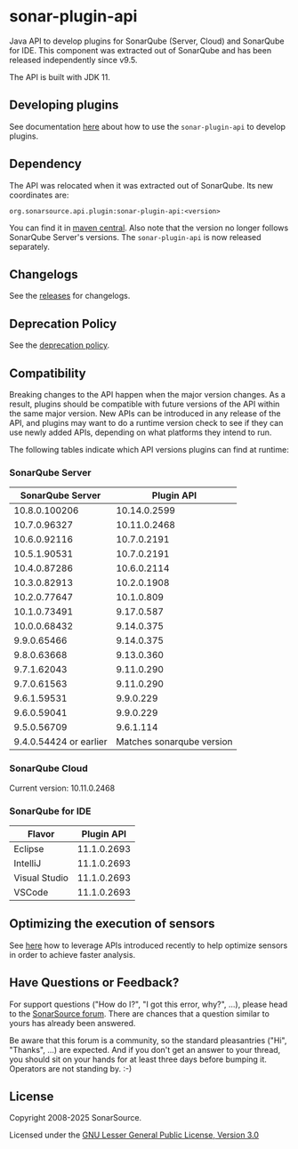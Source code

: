 # sonar-plugin-api

Java API to develop plugins for SonarQube (Server, Cloud) and SonarQube for IDE.
This component was extracted out of SonarQube and has been released independently since v9.5.

The API is built with JDK 11.

## Developing plugins

See documentation [here](https://docs.sonarqube.org/latest/extend/developing-plugin/) about how to use the `sonar-plugin-api` to develop plugins.

## Dependency

The API was relocated when it was extracted out of SonarQube. Its new coordinates are:

```
org.sonarsource.api.plugin:sonar-plugin-api:<version>
```

You can find it in [maven central](https://mvnrepository.com/artifact/org.sonarsource.api.plugin/sonar-plugin-api).
Also note that the version no longer follows SonarQube Server's versions. The `sonar-plugin-api` is now released separately.

## Changelogs

See the [releases](https://github.com/SonarSource/sonar-plugin-api/releases) for changelogs.


## Deprecation Policy

See the [deprecation policy](docs/deprecation-policy.md).

## Compatibility

Breaking changes to the API happen when the major version changes. As a result, plugins should be compatible with future versions of the API within the same major version.
New APIs can be introduced in any release of the API, and plugins may want to do a runtime version check to see if they can use newly added APIs, depending on what platforms they intend to run.

The following tables indicate which API versions plugins can find at runtime: 

### SonarQube Server

| SonarQube Server       | Plugin API                |
|------------------------|---------------------------|
| 10.8.0.100206          | 10.14.0.2599              |
| 10.7.0.96327           | 10.11.0.2468              |
| 10.6.0.92116           | 10.7.0.2191               |
| 10.5.1.90531           | 10.7.0.2191               |
| 10.4.0.87286           | 10.6.0.2114               |
| 10.3.0.82913           | 10.2.0.1908               |
| 10.2.0.77647           | 10.1.0.809                |
| 10.1.0.73491           | 9.17.0.587                |
| 10.0.0.68432           | 9.14.0.375                |
| 9.9.0.65466            | 9.14.0.375                |
| 9.8.0.63668            | 9.13.0.360                |
| 9.7.1.62043            | 9.11.0.290                |
| 9.7.0.61563            | 9.11.0.290                |
| 9.6.1.59531            | 9.9.0.229                 |
| 9.6.0.59041            | 9.9.0.229                 |
| 9.5.0.56709            | 9.6.1.114                 |
| 9.4.0.54424 or earlier | Matches sonarqube version |

### SonarQube Cloud
Current version: 10.11.0.2468

### SonarQube for IDE
| Flavor        | Plugin API   |
|---------------|--------------|
| Eclipse       | 11.1.0.2693  |
| IntelliJ      | 11.1.0.2693  |
| Visual Studio | 11.1.0.2693  |
| VSCode        | 11.1.0.2693  |

## Optimizing the execution of sensors

See [here](docs/optimize-sensors.md) how to leverage APIs introduced recently to help optimize sensors in order to achieve faster analysis.

## Have Questions or Feedback?

For support questions ("How do I?", "I got this error, why?", ...), please head to the [SonarSource forum](https://community.sonarsource.com/c/help). There are chances that a question similar to yours has already been answered.

Be aware that this forum is a community, so the standard pleasantries ("Hi", "Thanks", ...) are expected. And if you don't get an answer to your thread, you should sit on your hands for at least three days before bumping it. Operators are not standing by. :-)

## License

Copyright 2008-2025 SonarSource.

Licensed under the [GNU Lesser General Public License, Version 3.0](https://www.gnu.org/licenses/lgpl.txt)
